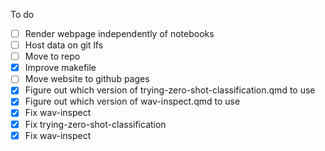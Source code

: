 To do

- [ ] Render webpage independently of notebooks
- [ ] Host data on git lfs
- [ ] Move to repo
- [X] Improve makefile
- [ ] Move website to github pages
- [x] Figure out which version of trying-zero-shot-classification.qmd to use
- [x] Figure out which version of wav-inspect.qmd to use
- [x] Fix wav-inspect
- [x] Fix trying-zero-shot-classification 
- [x] Fix wav-inspect
